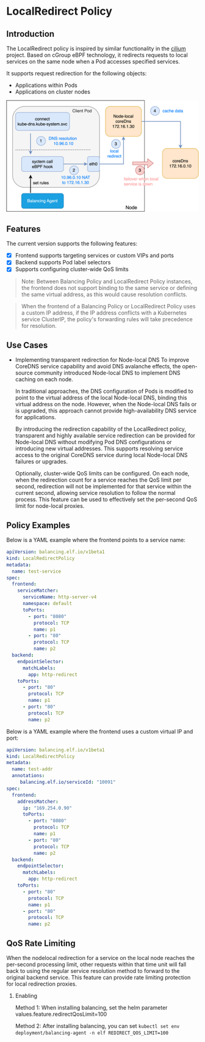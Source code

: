 # LocalRedirect Policy

## Introduction

The LocalRedirect policy is inspired by similar functionality in the [cilium](https://github.com/cilium/cilium) project. Based on cGroup eBPF technology, it redirects requests to local services on the same node when a Pod accesses specified services.

It supports request redirection for the following objects:
* Applications within Pods
* Applications on cluster nodes

![Redirection Diagram](../images/localRedirect.png)

## Features

The current version supports the following features:

* [x] Frontend supports targeting services or custom VIPs and ports
* [x] Backend supports Pod label selectors
* [x] Supports configuring cluster-wide QoS limits

> Note: Between Balancing Policy and LocalRedirect Policy instances, the frontend does not support binding to the same service or defining the same virtual address, as this would cause resolution conflicts.

> When the frontend of a Balancing Policy or LocalRedirect Policy uses a custom IP address, if the IP address conflicts with a Kubernetes service ClusterIP, the policy's forwarding rules will take precedence for resolution.

## Use Cases

* Implementing transparent redirection for Node-local DNS
  To improve CoreDNS service capability and avoid DNS avalanche effects, the open-source community introduced Node-local DNS to implement DNS caching on each node.

  In traditional approaches, the DNS configuration of Pods is modified to point to the virtual address of the local Node-local DNS, binding this virtual address on the node. However, when the Node-local DNS fails or is upgraded, this approach cannot provide high-availability DNS service for applications.

  By introducing the redirection capability of the LocalRedirect policy, transparent and highly available service redirection can be provided for Node-local DNS without modifying Pod DNS configurations or introducing new virtual addresses. This supports resolving service access to the original CoreDNS service during local Node-local DNS failures or upgrades.

  Optionally, cluster-wide QoS limits can be configured. On each node, when the redirection count for a service reaches the QoS limit per second, redirection will not be implemented for that service within the current second, allowing service resolution to follow the normal process. This feature can be used to effectively set the per-second QoS limit for node-local proxies.

## Policy Examples

Below is a YAML example where the frontend points to a service name:

```yaml
apiVersion: balancing.elf.io/v1beta1
kind: LocalRedirectPolicy
metadata:
  name: test-service
spec:
  frontend:
    serviceMatcher:
      serviceName: http-server-v4
      namespace: default
      toPorts:
        - port: "8080"
          protocol: TCP
          name: p1
        - port: "80"
          protocol: TCP
          name: p2
  backend:
    endpointSelector:
      matchLabels:
        app: http-redirect
    toPorts:
      - port: "80"
        protocol: TCP
        name: p1
      - port: "80"
        protocol: TCP
        name: p2
```

Below is a YAML example where the frontend uses a custom virtual IP and port:

```yaml
apiVersion: balancing.elf.io/v1beta1
kind: LocalRedirectPolicy
metadata:
  name: test-addr
  annotations:
     balancing.elf.io/serviceId: "10091"
spec:
  frontend:
    addressMatcher:
      ip: "169.254.0.90"
      toPorts:
        - port: "8080"
          protocol: TCP
          name: p1
        - port: "80"
          protocol: TCP
          name: p2
  backend:
    endpointSelector:
      matchLabels:
        app: http-redirect
    toPorts:
      - port: "80"
        protocol: TCP
        name: p1
      - port: "80"
        protocol: TCP
        name: p2
```

## QoS Rate Limiting

When the nodelocal redirection for a service on the local node reaches the per-second processing limit, other requests within that time unit will fall back to using the regular service resolution method to forward to the original backend service. This feature can provide rate limiting protection for local redirection proxies.

1. Enabling

    Method 1: When installing balancing, set the helm parameter values.feature.redirectQosLimit=100

    Method 2: After installing balancing, you can set `kubectl set env deployment/balancing-agent -n elf REDIRECT_QOS_LIMIT=100`
